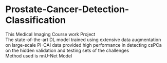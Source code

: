 # Prostate-Cancer-Detection-Classification
This Medical Imaging Course work Project
<br>
The state-of-the-art DL model trained using extensive data augmentation on large-scale PI-CAI data provided high performance in detecting csPCa on the hidden validation and testing sets of the challenges 
<br>
Method used is nnU-Net Model
